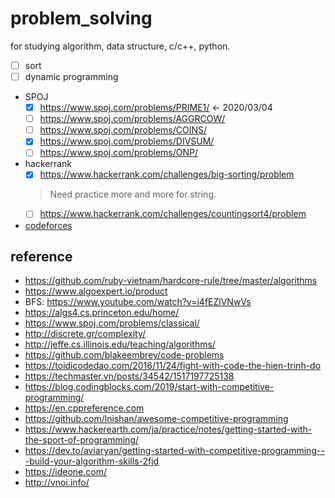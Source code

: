 # problem_solving
for studying algorithm, data structure, c/c++, python.
- [ ] sort
- [ ] dynamic programming

- SPOJ
  - [x] https://www.spoj.com/problems/PRIME1/ <- 2020/03/04
  - [ ] https://www.spoj.com/problems/AGGRCOW/
  - [ ] https://www.spoj.com/problems/COINS/
  - [x] https://www.spoj.com/problems/DIVSUM/
  - [ ] https://www.spoj.com/problems/ONP/
- hackerrank
  - [x] https://www.hackerrank.com/challenges/big-sorting/problem
  > Need practice more and more for string.
  - [ ] https://www.hackerrank.com/challenges/countingsort4/problem

- [codeforces](http://codeforces.com)

## reference
- https://github.com/ruby-vietnam/hardcore-rule/tree/master/algorithms
- https://www.algoexpert.io/product
- BFS: https://www.youtube.com/watch?v=i4fEZlVNwVs
- https://algs4.cs.princeton.edu/home/
- https://www.spoj.com/problems/classical/
- http://discrete.gr/complexity/
- http://jeffe.cs.illinois.edu/teaching/algorithms/
- https://github.com/blakeembrey/code-problems
- https://toidicodedao.com/2016/11/24/fight-with-code-the-hien-trinh-do
- https://techmaster.vn/posts/34542/1517197725138
- https://blog.codingblocks.com/2019/start-with-competitive-programming/
- https://en.cppreference.com
- https://github.com/lnishan/awesome-competitive-programming
- https://www.hackerearth.com/ja/practice/notes/getting-started-with-the-sport-of-programming/
- https://dev.to/aviaryan/getting-started-with-competitive-programming---build-your-algorithm-skills-2fjd
- https://ideone.com/
- http://vnoi.info/